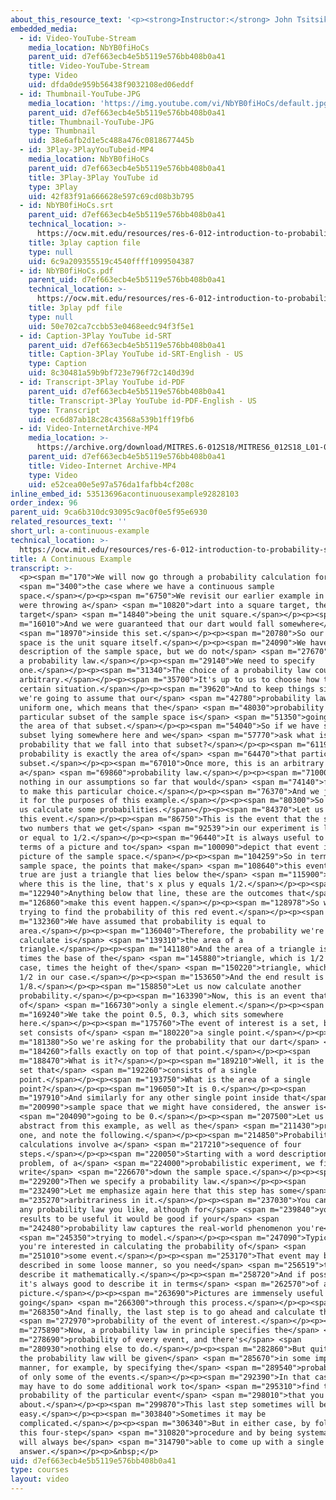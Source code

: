 ```yaml
---
about_this_resource_text: '<p><strong>Instructor:</strong> John Tsitsiklis</p>'
embedded_media:
  - id: Video-YouTube-Stream
    media_location: NbYB0fiHoCs
    parent_uid: d7ef663ecb4e5b5119e576bb408b0a41
    title: Video-YouTube-Stream
    type: Video
    uid: dfda0de959b56438f9032108ed06eddf
  - id: Thumbnail-YouTube-JPG
    media_location: 'https://img.youtube.com/vi/NbYB0fiHoCs/default.jpg'
    parent_uid: d7ef663ecb4e5b5119e576bb408b0a41
    title: Thumbnail-YouTube-JPG
    type: Thumbnail
    uid: 38e6afb2d1e5c488a476c0818677445b
  - id: 3Play-3PlayYouTubeid-MP4
    media_location: NbYB0fiHoCs
    parent_uid: d7ef663ecb4e5b5119e576bb408b0a41
    title: 3Play-3Play YouTube id
    type: 3Play
    uid: 42f83f91a666628e597c69cd08b3b795
  - id: NbYB0fiHoCs.srt
    parent_uid: d7ef663ecb4e5b5119e576bb408b0a41
    technical_location: >-
      https://ocw.mit.edu/resources/res-6-012-introduction-to-probability-spring-2018/part-i-the-fundamentals/a-continuous-example/NbYB0fiHoCs.srt
    title: 3play caption file
    type: null
    uid: 6c9a209355519c4540ffff1099504387
  - id: NbYB0fiHoCs.pdf
    parent_uid: d7ef663ecb4e5b5119e576bb408b0a41
    technical_location: >-
      https://ocw.mit.edu/resources/res-6-012-introduction-to-probability-spring-2018/part-i-the-fundamentals/a-continuous-example/NbYB0fiHoCs.pdf
    title: 3play pdf file
    type: null
    uid: 50e702ca7ccbb53e0468eedc94f3f5e1
  - id: Caption-3Play YouTube id-SRT
    parent_uid: d7ef663ecb4e5b5119e576bb408b0a41
    title: Caption-3Play YouTube id-SRT-English - US
    type: Caption
    uid: 8c30481a59b9bf723e796f72c140d39d
  - id: Transcript-3Play YouTube id-PDF
    parent_uid: d7ef663ecb4e5b5119e576bb408b0a41
    title: Transcript-3Play YouTube id-PDF-English - US
    type: Transcript
    uid: ec6d87ab18c28c43568a539b1ff19fb6
  - id: Video-InternetArchive-MP4
    media_location: >-
      https://archive.org/download/MITRES.6-012S18/MITRES6_012S18_L01-08_300k.mp4
    parent_uid: d7ef663ecb4e5b5119e576bb408b0a41
    title: Video-Internet Archive-MP4
    type: Video
    uid: e52cea00e5e97a576da1fafbb4cf208c
inline_embed_id: 53513696acontinuousexample92828103
order_index: 96
parent_uid: 9ca6b310dc93095c9ac0f0e5f95e6930
related_resources_text: ''
short_url: a-continuous-example
technical_location: >-
  https://ocw.mit.edu/resources/res-6-012-introduction-to-probability-spring-2018/part-i-the-fundamentals/a-continuous-example
title: A Continuous Example
transcript: >-
  <p><span m="170">We will now go through a probability calculation for</span>
  <span m="3400">the case where we have a continuous sample
  space.</span></p><p><span m="6750">We revisit our earlier example in which we
  were throwing a</span> <span m="10820">dart into a square target, the square
  target</span> <span m="14840">being the unit square.</span></p><p><span
  m="16010">And we were guaranteed that our dart would fall somewhere</span>
  <span m="18970">inside this set.</span></p><p><span m="20780">So our sample
  space is the unit square itself.</span></p><p><span m="24090">We have a
  description of the sample space, but we do not</span> <span m="27670">yet have
  a probability law.</span></p><p><span m="29140">We need to specify
  one.</span></p><p><span m="31340">The choice of a probability law could be
  arbitrary.</span></p><p><span m="35700">It's up to us to choose how to model a
  certain situation.</span></p><p><span m="39620">And to keep things simple,
  we're going to assume that our</span> <span m="42780">probability law is a
  uniform one, which means that the</span> <span m="48030">probability of any
  particular subset of the sample space is</span> <span m="51350">going to be
  the area of that subset.</span></p><p><span m="54040">So if we have some
  subset lying somewhere here and we</span> <span m="57770">ask what is the
  probability that we fall into that subset?</span></p><p><span m="61190">The
  probability is exactly the area of</span> <span m="64470">that particular
  subset.</span></p><p><span m="67010">Once more, this is an arbitrary choice of
  a</span> <span m="69860">probability law.</span></p><p><span m="71000">There's
  nothing in our assumptions so far that would</span> <span m="74140">force us
  to make this particular choice.</span></p><p><span m="76370">And we just use
  it for the purposes of this example.</span></p><p><span m="80300">So now let
  us calculate some probabilities.</span></p><p><span m="84370">Let us look at
  this event.</span></p><p><span m="86750">This is the event that the sum of the
  two numbers that we get</span> <span m="92539">in our experiment is less than
  or equal to 1/2.</span></p><p><span m="96440">It is always useful to work in
  terms of a picture and to</span> <span m="100090">depict that event in a
  picture of the sample space.</span></p><p><span m="104259">So in terms of that
  sample space, the points that make</span> <span m="108640">this event to be
  true are just a triangle that lies below the</span> <span m="115900">line,
  where this is the line, that's x plus y equals 1/2.</span></p><p><span
  m="122940">Anything below that line, these are the outcomes that</span> <span
  m="126860">make this event happen.</span></p><p><span m="128978">So we're
  trying to find the probability of this red event.</span></p><p><span
  m="132360">We have assumed that probability is equal to
  area.</span></p><p><span m="136040">Therefore, the probability we're trying to
  calculate is</span> <span m="139310">the area of a
  triangle.</span></p><p><span m="141180">And the area of a triangle is 1/2
  times the base of the</span> <span m="145880">triangle, which is 1/2 in our
  case, times the height of the</span> <span m="150220">triangle, which is again
  1/2 in our case.</span></p><p><span m="153650">And the end result is
  1/8.</span></p><p><span m="158850">Let us now calculate another
  probability.</span></p><p><span m="163390">Now, this is an event that consists
  of</span> <span m="166730">only a single element.</span></p><p><span
  m="169240">We take the point 0.5, 0.3, which sits somewhere
  here.</span></p><p><span m="175760">The event of interest is a set, but that
  set consists of</span> <span m="180220">a single point.</span></p><p><span
  m="181380">So we're asking for the probability that our dart</span> <span
  m="184260">falls exactly on top of that point.</span></p><p><span
  m="188470">What is it?</span></p><p><span m="189210">Well, it is the area of a
  set that</span> <span m="192260">consists of a single
  point.</span></p><p><span m="193750">What is the area of a single
  point?</span></p><p><span m="196050">It is 0.</span></p><p><span
  m="197910">And similarly for any other single point inside that</span> <span
  m="200990">sample space that we might have considered, the answer is</span>
  <span m="204090">going to be 0.</span></p><p><span m="207500">Let us now
  abstract from this example, as well as the</span> <span m="211430">previous
  one, and note the following.</span></p><p><span m="214850">Probability
  calculations involve a</span> <span m="217210">sequence of four
  steps.</span></p><p><span m="220050">Starting with a word description of a
  problem, of a</span> <span m="224000">probabilistic experiment, we first
  write</span> <span m="226670">down the sample space.</span></p><p><span
  m="229200">Then we specify a probability law.</span></p><p><span
  m="232490">Let me emphasize again here that this step has some</span> <span
  m="235270">arbitrariness in it.</span></p><p><span m="237030">You can choose
  any probability law you like, although for</span> <span m="239840">your
  results to be useful it would be good if your</span> <span
  m="242480">probability law captures the real-world phenomenon you're</span>
  <span m="245350">trying to model.</span></p><p><span m="247090">Typically
  you're interested in calculating the probability of</span> <span
  m="251010">some event.</span></p><p><span m="253170">That event may be
  described in some loose manner, so you need</span> <span m="256519">to
  describe it mathematically.</span></p><p><span m="258720">And if possible,
  it's always good to describe it in terms</span> <span m="262570">of a
  picture.</span></p><p><span m="263690">Pictures are immensely useful when
  going</span> <span m="266300">through this process.</span></p><p><span
  m="268350">And finally, the last step is to go ahead and calculate the</span>
  <span m="272970">probability of the event of interest.</span></p><p><span
  m="275890">Now, a probability law in principle specifies the</span> <span
  m="278690">probability of every event, and there's</span> <span
  m="280930">nothing else to do.</span></p><p><span m="282860">But quite often
  the probability law will be given</span> <span m="285670">in some implicit
  manner, for example, by specifying the</span> <span m="289540">probabilities
  of only some of the events.</span></p><p><span m="292390">In that case, you
  may have to do some additional work to</span> <span m="295310">find the
  probability of the particular event</span> <span m="298010">that you care
  about.</span></p><p><span m="299870">This last step sometimes will be
  easy.</span></p><p><span m="303840">Sometimes it may be
  complicated.</span></p><p><span m="306340">But in either case, by following
  this four-step</span> <span m="310820">procedure and by being systematic you
  will always be</span> <span m="314790">able to come up with a single correct
  answer.</span></p><p>&nbsp;</p>
uid: d7ef663ecb4e5b5119e576bb408b0a41
type: courses
layout: video
---
```

